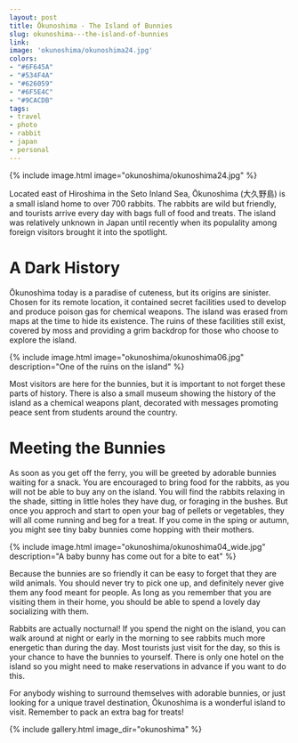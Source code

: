 ```yaml
---
layout: post
title: Ōkunoshima - The Island of Bunnies
slug: okunoshima---the-island-of-bunnies
link:
image: 'okunoshima/okunoshima24.jpg'
colors:
- "#6F645A"
- "#534F4A"
- "#626059"
- "#6F5E4C"
- "#9CACDB"
tags:
- travel
- photo
- rabbit
- japan
- personal
---
```


{% include image.html image="okunoshima/okunoshima24.jpg" %}

Located east of Hiroshima in the Seto Inland Sea, Ōkunoshima (大久野島) is a small island home to over 700 rabbits. The rabbits are wild but friendly, and tourists arrive every day with bags full of food and treats. The island was relatively unknown in Japan until recently when its populality among foreign visitors brought it into the spotlight.

<!-- more -->

# A Dark History

Ōkunoshima today is a paradise of cuteness, but its origins are sinister. Chosen for its remote location, it contained secret facilities used to develop and produce poison gas for chemical weapons. The island was erased from maps at the time to hide its existence. The ruins of these facilities still exist, covered by moss and providing a grim backdrop for those who choose to explore the island.

{% include image.html image="okunoshima/okunoshima06.jpg" description="One of the ruins on the island" %}

Most visitors are here for the bunnies, but it is important to not forget these parts of history. There is also a small museum showing the history of the island as a chemical weapons plant, decorated with messages promoting peace sent from students around the country.

# Meeting the Bunnies

As soon as you get off the ferry, you will be greeted by adorable bunnies waiting for a snack. You are encouraged to bring food for the rabbits, as you will not be able to buy any on the island. You will find the rabbits relaxing in the shade, sitting in little holes they have dug, or foraging in the bushes. But once you approch and start to open your bag of pellets or vegetables, they will all come running and beg for a treat. If you come in the sping or autumn, you might see tiny baby bunnies come hopping with their mothers.

{% include image.html image="okunoshima/okunoshima04_wide.jpg" description="A baby bunny has come out for a bite to eat" %}

Because the bunnies are so friendly it can be easy to forget that they are wild animals. You should never try to pick one up, and definitely never give them any food meant for people. As long as you remember that you are visiting them in their home, you should be able to spend a lovely day socializing with them.

Rabbits are actually nocturnal! If you spend the night on the island, you can walk around at night or early in the morning to see rabbits much more energetic than during the day. Most tourists just visit for the day, so this is your chance to have the bunnies to yourself. There is only one hotel on the island so you might need to make reservations in advance if you want to do this.

For anybody wishing to surround themselves with adorable bunnies, or just looking for a unique travel destination, Ōkunoshima is a wonderful island to visit. Remember to pack an extra bag for treats!

{% include gallery.html image_dir="okunoshima" %}
